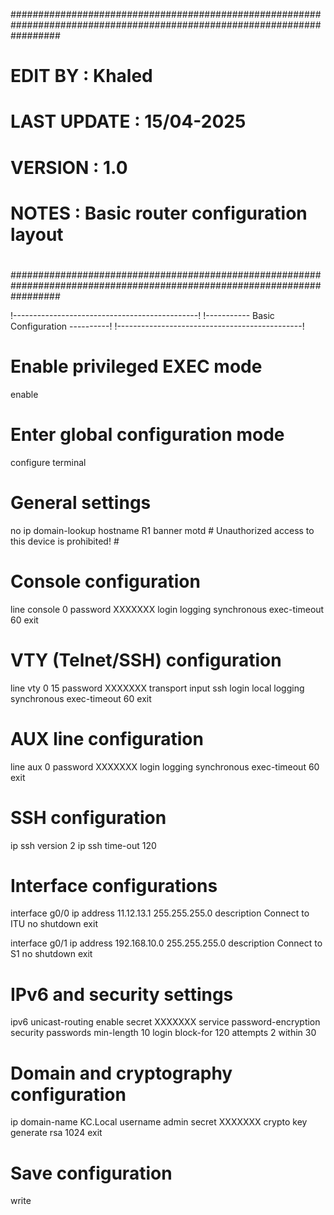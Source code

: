 #########################################################################################################################
#                                                                                                                       #
# EDIT BY       : Khaled                                                                                                #
# LAST UPDATE   : 15/04-2025                                                                                            #
# VERSION       : 1.0                                                                                                   #
# NOTES         : Basic router configuration layout                                                                     #
#                                                                                                                       #
#########################################################################################################################

 !----------------------------------------------!
 !-----------   Basic Configuration   ----------!
 !----------------------------------------------!

# Enable privileged EXEC mode
enable

# Enter global configuration mode
configure terminal

# General settings
no ip domain-lookup
hostname R1
banner motd # Unauthorized access to this device is prohibited! #

# Console configuration
line console 0
 password XXXXXXX
 login
 logging synchronous
 exec-timeout 60
exit

# VTY (Telnet/SSH) configuration
line vty 0 15
 password XXXXXXX
 transport input ssh
 login local
 logging synchronous
 exec-timeout 60
exit

# AUX line configuration
line aux 0
 password XXXXXXX
 login
 logging synchronous
 exec-timeout 60
exit

# SSH configuration
ip ssh version 2
ip ssh time-out 120

# Interface configurations
interface g0/0
 ip address 11.12.13.1 255.255.255.0
 description Connect to ITU
 no shutdown
exit

interface g0/1
 ip address 192.168.10.0 255.255.255.0
 description Connect to S1
 no shutdown
exit

# IPv6 and security settings
ipv6 unicast-routing
enable secret XXXXXXX
service password-encryption
security passwords min-length 10
login block-for 120 attempts 2 within 30

# Domain and cryptography configuration
ip domain-name KC.Local
username admin secret XXXXXXX
crypto key generate rsa 1024
exit

# Save configuration
write